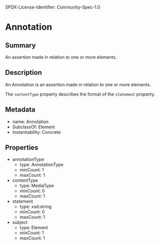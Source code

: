 SPDX-License-Identifier: Community-Spec-1.0

# Annotation

## Summary

An assertion made in relation to one or more elements.

## Description

An Annotation is an assertion made in relation to one or more elements.

The `contentType` property describes the format of the `statement` property.

## Metadata

- name: Annotation
- SubclassOf: Element
- Instantiability: Concrete

## Properties

- annotationType
  - type: AnnotationType
  - minCount: 1
  - maxCount: 1
- contentType
  - type: MediaType
  - minCount: 0
  - maxCount: 1
- statement
  - type: xsd:string
  - minCount: 0
  - maxCount: 1
- subject
  - type: Element
  - minCount: 1
  - maxCount: 1
